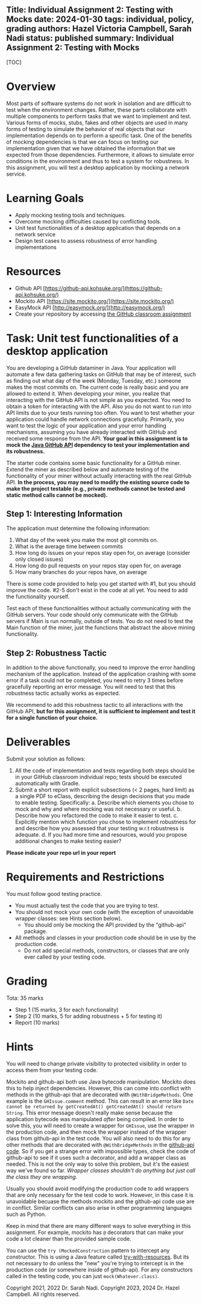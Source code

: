 Title: Individual Assignment 2: Testing with Mocks
date: 2024-01-30
tags: individual, policy, grading
authors: Hazel Victoria Campbell, Sarah Nadi
status: published
summary: Individual Assignment 2: Testing with Mocks
----

[TOC]

# Overview

Most parts of software systems do not work in isolation and are difficult to test when the environment changes. Rather, these parts collaborate with multiple components to perform tasks that we want to implement and test. Various forms of mocks, stubs, fakes and other objects are used in many forms of testing to simulate the behavior of real objects that our implementation depends on to perform a specific task. One of the benefits of mocking dependencies is that we can focus on testing our implementation given that we have obtained the information that we expected from those dependencies. Furthermore, it allows to simulate error conditions in the environment and thus to test a system for robustness. In this assignment, you will test a desktop application by mocking a network service.

# Learning Goals

* Apply mocking testing tools and techniques.
* Overcome mocking difficulties caused by conflicting tools.
* Unit test functionalities of a desktop application that depends on a network service
* Design test cases to assess robustness of error handling implementations

# Resources

* Github API [https://github-api.kohsuke.org/](https://github-api.kohsuke.org/)
* Mockito API [https://site.mockito.org/](https://site.mockito.org/)
* EasyMock API [http://easymock.org/](http://easymock.org/)
* Create your repository by accessing [the GitHub classroom assignment](https://classroom.github.com/a/P6dDMwhK)


# Task: Unit test functionalities of a desktop application

You are developing a GitHub dataminer in Java. Your application will automate a few data gathering tasks on GitHub that may be of interest, such as finding out what day of the week (Monday, Tuesday, etc.) someone makes the most commits on. The current code is really basic and you are allowed to extend it. When developing your miner, you realize that interacting with the GitHub API is not simple as you expected. You need to obtain a token for interacting with the API. Also you do not want to run into API limits due to your tests running too often. You want to test whether your application could handle network connections gracefully. Primarily, you want to test the logic of your application and your error handling mechanisms, assuming you have already interacted with GitHub and received some response from the API. **Your goal in this assignment is to mock the [Java GitHub API](https://github-api.kohsuke.org/) dependency to test your implementation and its robustness.**

The starter code contains some basic functionality for a GitHub miner. Extend the miner as described below and automate testing of the functionality of your miner without actually interacting with the real GitHub API. **In the process, you may need to modify the existing source code to make the project testable (e.g., private methods cannot be tested and static method calls cannot be mocked).**

## Step 1: Interesting Information

The application must determine the following information:

1. What day of the week you make the most git commits on.
2. What is the average time between commits
3. How long do issues on your repos stay open for, on average (consider only closed issues)
4. How long do pull requests on your repos stay open for, on average
5. How many branches do your repos have, on average

There is some code provided to help you get started with #1, but you should improve the code.
#2-5 don't exist in the code at all yet. You need to add the functionality yourself.

Test each of these functionalities without actually communicating with the GitHub servers.
Your code should only communicate with the GitHub servers if Main is run normally, outside of tests. You do not need to test the Main function of the miner, just the functions that abstract the above mining functionality.

## Step 2: Robustness Tactic

In addition to the above functionally, you need to improve the error handling mechanism of the application. Instead of the application crashing with some error if a task could not be completed, you need to retry 3 times before gracefully reporting an error message. You will need to test that this robustness tactic actually works as expected. 

We recommend to add this robustness tactic to all interactions with the GitHub API, **but for this assignment, it is sufficient to implement and test it for a single function of your choice.**

# Deliverables

Submit your solution as follows:

1.	All the code of implementation and tests regarding both steps should be in your GitHub classroom individual repo; tests should be executed automatically with Gradle.
2.	Submit a short report with explicit subsections (< 2 pages, hard limit) as a single PDF to eClass, describing the design decisions that you made to enable testing. Specifically: 
	a.	Describe which elements you chose to mock and why and where mocking was not necessary or useful.
	b.	Describe how you refactored the code to make it easier to test.
	c.	Explicitly mention which function you chose to implement robustness for and describe how you assessed that your testing w.r.t robustness is adequate.
	d.	If you had more time and resources, would you propose additional changes to make testing easier?
	
**Please indicate your repo url in your report**

# Requirements and Restrictions

You must follow good testing practice.

* You must actually test the code that you are trying to test.
* You should not mock your own code (with the exception of unavoidable wrapper classes: see Hints section below).
	* You should only be mocking the API provided by the "github-api" package.
* All methods and classes in your production code should be in use by the production code.
	* Do not add special methods, constructors, or classes that are only ever called by your testing code.

# Grading

Tota: 35 marks

* Step 1 (15 marks, 3 for each functionality)
* Step 2 (10 marks, 5 for adding robustness + 5 for testing it)
* Report (10 marks)

# Hints

You will need to change private visibility to protected visibility in order to access them from your testing code. 

Mockito and github-api both use Java bytecode manipulation. Mockito does this to help inject dependencies. However, this can come into conflict with methods in the github-api that are decorated with `@WithBridgeMethods`. One example is the `GHIssue.comment` method. This can result in an error like `Date cannot be returned by getCreatedAt() getCreatedAt() should return String`. This error message doesn't really make sense because the application bytecode was manipulated *after* being compiled. In order to solve this, you will need to create a wrapper for `GHIssue`, use the wrapper in the production code, and then mock the wrapper instead of the wrapper class from github-api in the test code. You will also need to do this for any other methods that are decorated with `@WithBridgeMethods` in the [github-api code](https://github.com/hub4j/github-api/tree/main/src/main/java/org/kohsuke/github). So if you get a strange error with impossible types, check the code of github-api to see if it uses such a decorator, and add a wrapper class as needed. This is not the only way to solve this problem, but it's the easiest way we've found so far. *Wrapper classes shouldn't do anything but just call the class they are wrapping.*

Usually you should avoid modifying the production code to add wrappers that are only necessary for the test code to work. However, in this case it is unavoidable becuase the methods mockito and the github-api code use are in conflict. Similar conflicts can also arise in other programming languages such as Python.

Keep in mind that there are many different ways to solve everything in this assignment. For example, mockito has `@` decorators that can make your code a lot cleaner than the provided sample code.

You can use the `try (MockedConstruction` pattern to intercept any constructor. This is using a Java feature called [try-with-resources](https://docs.oracle.com/javase/tutorial/essential/exceptions/tryResourceClose.html). But its not necessary to do unless the "new" you're trying to intercept is in the production code (or somewhere inside of github-api). For any constructors called in the testing code, you can just `mock(Whatever.class)`.

Copyright 2021, 2022 Dr. Sarah Nadi. Copyright 2023, 2024 Dr. Hazel Campbell. All rights reserved.
